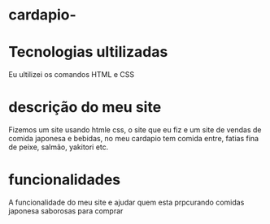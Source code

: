 # cardapio-
# Tecnologias ultilizadas 
Eu ultilizei os comandos HTML e CSS

# descrição do meu site 
Fizemos um site usando htmle css, o site que eu fiz e um site de
vendas de comida japonesa e bebidas, no meu cardapio tem comida entre, fatias fina de peixe, salmão, yakitori etc.

# funcionalidades 
A funcionalidade do meu site e ajudar quem esta prpcurando
 comidas japonesa saborosas para comprar 
